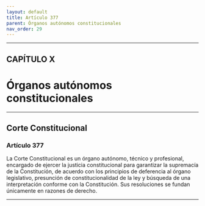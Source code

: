 ```yaml
---
layout: default
title: Artículo 377
parent: Órganos autónomos constitucionales
nav_order: 29
---
```


---

## CAPÍTULO X
# Órganos autónomos constitucionales

---

## Corte Constitucional

### Artículo 377

La Corte Constitucional es un órgano autónomo, técnico y profesional, encargado de ejercer la justicia constitucional para garantizar la supremacía de la Constitución, de acuerdo con los principios de deferencia al órgano legislativo, presunción de constitucionalidad de la ley y búsqueda de una interpretación conforme con la Constitución. Sus resoluciones se fundan únicamente en razones de derecho.

---